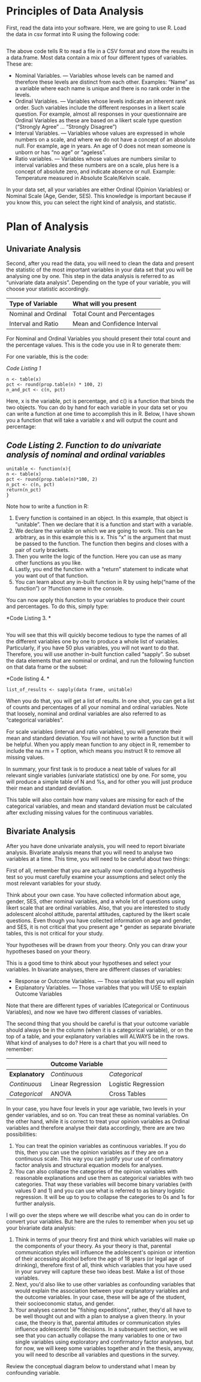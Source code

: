 

# **Principles of Data Analysis**

First, read the data into your software. Here, we are going to use R. Load the data in csv format into R using the following code:

```mydata <- read.csv(“somedata.csv”, header = T)
```
The above code tells R to read a file in a CSV format and store the results in a data.frame. Most data contain a mix of four different types of variables. These are:

- Nominal Variables. — Variables whose levels can be named and therefore these levels are distinct from each other. Examples: “Name” as a variable where each name is unique and there is no rank order in the levels.
- Ordinal Variables. — Variables whose levels indicate an inherent rank order. Such variables include the different responses in a likert scale question. For example, almost all responses in your questionnaire are Ordinal Variables as these are based on a likert scale type question (“Strongly Agree” … “Strongly Disagree”)
- Interval Variables. — Variables whose values are expressed in whole numbers on a scale, and where we do not have a concept of an absolute null. For example,  age in years. An age of 0 does not mean someone is unborn or has “no age” or “ageless”.
- Ratio variables. — Variables whose values are numbers similar to interval variables and these numbers are on a scale, plus here is a concept of absolute zero, and indicate absence or null. Example: Temperature measured in Absolute Scale/Kelvin scale.

In your data set, all your variables are either Ordinal (Opinion Variables) or Nominal Scale (Age, Gender, SES). This knowledge is important because if you know this, you can select the right kind of analysis, and statistic.

# **Plan of Analysis**

## **Univariate Analysis**

Second, after you read the data, you will need to clean the data and present the statistic of the most important variables in your data set that you will be analysing one by one. This step in the data analysis is referred to as “univariate data analysis”. Depending on the type of your variable, you will choose your statistic accordingly.


| Type of Variable    | What will you present        |
|:--------------------|:-----------------------------|
| Nominal and Ordinal | Total Count and Percentages  |
| Interval and Ratio  | Mean and Confidence Interval |



For Nominal and Ordinal Variables you should present their total count and the percentage values. This is the code you use in R to generate them:

For one variable, this is the code:

*Code Listing 1*


```
n <- table(x)
pct <- round(prop.table(n) * 100, 2)
n_and_pct <- c(n, pct)
```

Here, x is the variable, pct is percentage, and c() is a function that binds the two objects. You can do by hand for each variable in your data set or you can write a function at one time to accomplish this in R. Below, I have shown you a function that will take a variable x and will output the count and percentage:

## *Code Listing 2. Function to do univariate analysis of nominal and ordinal variables*

```
unitable <- function(x){
n <- table(x)
pct <- round(prop.table(n)*100, 2)
n_pct <- c(n, pct)
return(n_pct)
}
```

Note how to write a function in R:

1. Every function is contained in an object. In this example, that object is “unitable”. Then we declare that it is  a function and start with a variable.
2. We declare the variable on which we are going to work. This can be arbitrary, as in this example this is x. This “x” is the argument that must be passed to the function. The function then begins and closes with a pair of curly brackets.
3. Then you write the logic of the function. Here you can use as many other functions as you like.
4. Lastly, you end the function with a “return” statement to indicate what you want out of that function.
5. You can learn about any in-built function in R by using help(“name of the function”) or ?function name in the console.

You can now apply this function to your variables to produce their count and percentages. To do this, simply type:

*Code Listing 3. *

```unitable(name of your variable)
```

You will see that this will quickly become tedious to type the names of all the different variables one by one to produce a whole list of variables. Particularly, if you have 50 plus variables, you will not want to do that. Therefore, you will use another in-built function called “sapply”. So subset the data elements that are nominal or ordinal, and run the following function on that data frame or the subset:

*Code listing 4. *

```
list_of_results <- sapply(data frame, unitable)
```


When you do that, you will get a list of results. In one shot, you can get a list of counts and percentages of all your nominal and ordinal variables. Note that loosely, nominal and ordinal variables are also referred to as “categorical variables”.

For scale variables (interval and ratio variables), you will generate their mean and standard deviation. You will not have to write a function but it will be helpful. When you apply mean function to any object in R, remember to include the na.rm = T option, which means you instruct R to remove all missing values.

In summary, your first task is to produce a neat table of values for all relevant single variables (univariate statistics) one by one. For some, you will produce a simple table of N and %s, and for other you will just produce their mean and standard deviation.

This table will also contain how many values are missing for each of the categorical variables, and mean and standard deviation must be calculated after excluding missing values for the continuous variables.


## **Bivariate Analysis**


After you have done univariate analysis, you will need to report bivariate analysis. Bivariate analysis means that you will need to analyse two variables at a time. This time, you will need to be careful about two things:

First of all, remember that you are actually now conducting a hypothesis test so you must carefully examine your assumptions and select only the most relevant variables for your study.

Think about your own case. You have collected information about age, gender, SES, other nominal variables, and a whole lot of questions using likert scale that are ordinal variables. Also, that you are interested to study adolescent alcohol attitude, parental attitudes, captured by the likert scale questions. Even though you have collected information on age and gender, and SES, it is not critical that you present age * gender as separate bivariate tables, this is not critical for your study.

Your hypotheses will be drawn from your theory. Only you can draw your hypotheses based on your theory.

This is a good time to think about your hypotheses and select your variables. In bivariate analyses, there are different classes of variables:


- Response or Outcome Variables. — Those variables that you will explain
- Explanatory Variables. — Those variables that you will USE to explain Outcome Variables

Note that there are different types of variables (Categorical or Continuous Variables), and now we have two different classes of variables.

The second thing that you should be careful is that your outcome variable should always be in the column (when it is a categorical variable), or on the top of a table, and your explanatory variables will ALWAYS be in the rows. What kind of analyses to do? Here is a chart that you will need to remember:



|                | Outcome Variable  |                     |
|:-------------- |:------------------|:--------------------|
| **Explanatory**| *Continuous*      | *Categorical*       |
| *Continuous*   | Linear Regression | Logistic Regression |
| *Categorical*  | ANOVA             | Cross Tables        |


In your case, you have four levels in your age variable, two levels in your gender variables, and so on. You can treat these as nominal variables. On the other hand, while it is correct to treat your opinion variables as Ordinal variables and therefore analyse their data accordingly, there are are two possibilities:


1. You can treat the opinion variables as continuous variables. If you do this, then you can use the opinion variables as if they are on a continuous scale. This way you can justify your use of confirmatory factor analysis and structural equation models for analyses.
2. You can also collapse the categories of the opinion variables with reasonable explanations and use them as categorical variables with two categories. That way these variables will become binary variables (with values 0 and 1) and you can use what is referred to as binary logistic regression. It will be up to you to collapse the categories to 0s and 1s for further analysis.


I will go over the steps where we will describe what you can do in order to convert your variables. But here are the rules to remember when you set up your bivariate data analysis:


1. Think in terms of your theory first and think which variables will make up the components of your theory. As your theory is that, parental communication styles will influence the adolescent's opinion or intention of their accessing alcohol before the age of 18 years (or legal age of drinking), therefore first of all, think which variables that you have used in your survey will capture these two ideas best. Make a list of those variables.
2. Next, you'd also like to use other variables as confounding variables that would explain the association between your explanatory variables and the outcome variables. In your case, these will be age of the student, their socioeconomic status, and gender.
3. Your analyses cannot be "fishing expeditions", rather, they'd all have to be well thought out and with a plan to analyse a given theory. In your case, the theory is that, parental attitudes or communication styles influence adolescents' life decisions. In a subsequent section, we will see that you can actually collapse the many variables to one or two single variables using exploratory and confirmatory factor analyses, but for now, we will keep some variables together and in the thesis, anyway, you will need to describe all variables and questions in the survey.


Review the conceptual diagram below to understand what I mean by confounding variable.
